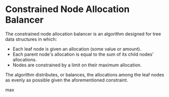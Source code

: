 # Constrained Node Allocation Balancer

The constrained node allocation balancer is an algorithm designed for tree data structures in which:

- Each leaf node is given an allocation (some value or amount).
- Each parent node's allocation is equal to the sum of its child nodes' allocations.
- Nodes are constrained by a limit on their maximum allocation.

The algorithm distributes, or balances, the allocations among the leaf nodes as evenly as possible given the aforementioned constraint.

max

